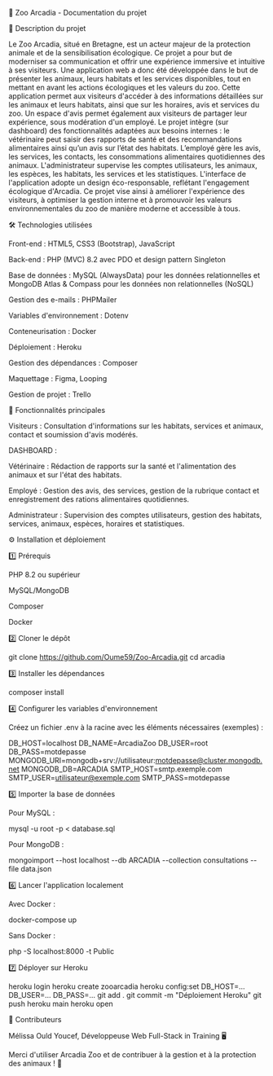 🦁 Zoo Arcadia - Documentation du projet

🌱 Description du projet

Le Zoo Arcadia, situé en Bretagne, est un acteur majeur de la protection animale et de la sensibilisation écologique. Ce projet a pour but de moderniser sa communication et offrir une expérience immersive et intuitive à ses visiteurs. Une application web a donc été développée dans le but de présenter les animaux, leurs habitats et les services disponibles, tout en mettant en avant les actions écologiques et les valeurs du zoo. Cette application permet aux visiteurs d'accéder à des informations détaillées sur les animaux et leurs habitats, ainsi que sur les horaires, avis et services du zoo. Un espace d'avis permet également aux visiteurs de partager leur expérience, sous modération d'un employé. Le projet intègre (sur dashboard) des fonctionnalités adaptées aux besoins internes : le vétérinaire peut saisir des rapports de santé et des recommandations alimentaires ainsi qu’un avis sur l’état des habitats. L’employé gère les avis, les services, les contacts, les consommations alimentaires quotidiennes des animaux. L'administrateur supervise les comptes utilisateurs, les animaux, les espèces, les habitats, les services et les statistiques. L'interface de l'application adopte un design éco-responsable, reflétant l'engagement écologique d'Arcadia. Ce projet vise ainsi à améliorer l'expérience des visiteurs, à optimiser la gestion interne et à promouvoir les valeurs environnementales du zoo de manière moderne et accessible à tous.

🛠️ Technologies utilisées

Front-end : HTML5, CSS3 (Bootstrap), JavaScript

Back-end : PHP (MVC) 8.2 avec PDO et design pattern Singleton

Base de données : MySQL (AlwaysData) pour les données relationnelles et MongoDB Atlas & Compass pour les données non relationnelles (NoSQL)

Gestion des e-mails : PHPMailer

Variables d'environnement : Dotenv

Conteneurisation : Docker

Déploiement : Heroku

Gestion des dépendances : Composer

Maquettage : Figma, Looping

Gestion de projet : Trello

🎯 Fonctionnalités principales

Visiteurs : Consultation d'informations sur les habitats, services et animaux, contact et soumission d'avis modérés.

DASHBOARD :

Vétérinaire : Rédaction de rapports sur la santé et l'alimentation des animaux et sur l'état des habitats.

Employé : Gestion des avis, des services, gestion de la rubrique contact et enregistrement des rations alimentaires quotidiennes.

Administrateur : Supervision des comptes utilisateurs, gestion des habitats, services, animaux, espèces, horaires et statistiques.

⚙️ Installation et déploiement

1️⃣ Prérequis

PHP 8.2 ou supérieur

MySQL/MongoDB

Composer

Docker

2️⃣ Cloner le dépôt

git clone https://github.com/Oume59/Zoo-Arcadia.git
cd arcadia

3️⃣ Installer les dépendances

composer install

4️⃣ Configurer les variables d'environnement

Créez un fichier .env à la racine avec les éléments nécessaires (exemples) :

DB_HOST=localhost
DB_NAME=ArcadiaZoo
DB_USER=root
DB_PASS=motdepasse
MONGODB_URI=mongodb+srv://utilisateur:motdepasse@cluster.mongodb.net
MONGODB_DB=ARCADIA
SMTP_HOST=smtp.exemple.com
SMTP_USER=utilisateur@exemple.com
SMTP_PASS=motdepasse

5️⃣ Importer la base de données

Pour MySQL :

mysql -u root -p < database.sql

Pour MongoDB :

mongoimport --host localhost --db ARCADIA --collection consultations --file data.json

6️⃣ Lancer l'application localement

Avec Docker :

docker-compose up

Sans Docker :

php -S localhost:8000 -t Public

7️⃣ Déployer sur Heroku

heroku login
heroku create zooarcadia
heroku config:set DB_HOST=... DB_USER=... DB_PASS=...
git add .
git commit -m "Déploiement Heroku"
git push heroku main
heroku open

👥 Contributeurs

Mélissa Ould Youcef, Développeuse Web Full-Stack in Training 🖥️

Merci d'utiliser Arcadia Zoo et de contribuer à la gestion et à la protection des animaux ! 🐾

